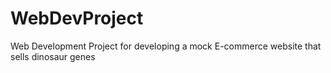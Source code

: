 # WebDevProject
Web Development Project for developing a mock E-commerce website that sells dinosaur genes
